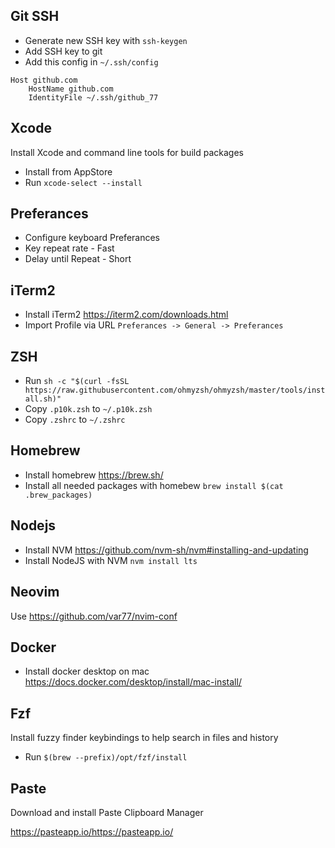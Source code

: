 ## Git SSH
- Generate new SSH key with `ssh-keygen`
- Add SSH key to git
- Add this config in `~/.ssh/config`

```
Host github.com
	HostName github.com
	IdentityFile ~/.ssh/github_77
```

## Xcode
Install Xcode and command line tools for build packages
- Install from AppStore
- Run `xcode-select --install`

## Preferances
- Configure keyboard Preferances
- Key repeat rate - Fast
- Delay until Repeat - Short

## iTerm2
- Install iTerm2 https://iterm2.com/downloads.html
- Import Profile via URL `Preferances -> General -> Preferances`

## ZSH
- Run `sh -c "$(curl -fsSL https://raw.githubusercontent.com/ohmyzsh/ohmyzsh/master/tools/install.sh)"`
- Copy `.p10k.zsh` to `~/.p10k.zsh`
- Copy `.zshrc` to `~/.zshrc`

## Homebrew
- Install homebrew https://brew.sh/
- Install all needed packages with homebew
`brew install $(cat .brew_packages)`

## Nodejs
- Install NVM https://github.com/nvm-sh/nvm#installing-and-updating
- Install NodeJS with NVM `nvm install lts`

## Neovim
Use https://github.com/var77/nvim-conf

## Docker
- Install docker desktop on mac https://docs.docker.com/desktop/install/mac-install/

## Fzf
Install fuzzy finder keybindings to help search in files and history
- Run `$(brew --prefix)/opt/fzf/install`

## Paste
Download and install Paste Clipboard Manager

https://pasteapp.io/https://pasteapp.io/
